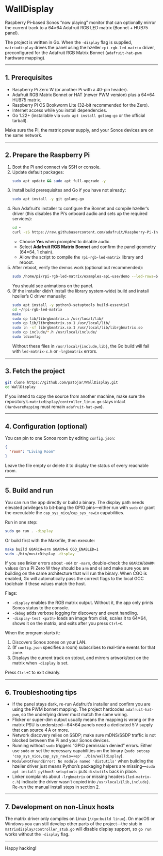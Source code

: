 # WallDisplay

Raspberry Pi–based Sonos “now playing” monitor that can optionally mirror the current track to a 64×64 Adafruit RGB LED matrix (Bonnet + HUB75 panel).

The project is written in Go. When the `-display` flag is supplied, `matrixdisplay` drives the panel using the hzeller `rpi-rgb-led-matrix` driver, preconfigured for the Adafruit RGB Matrix Bonnet (`adafruit-hat-pwm` hardware mapping).

---

## 1. Prerequisites

- Raspberry Pi Zero W (or another Pi with a 40-pin header).
- Adafruit RGB Matrix Bonnet or HAT (newer PWM version) plus a 64×64 HUB75 matrix.
- Raspberry Pi OS Bookworm Lite (32-bit recommended for the Zero).
- Internet access while you install dependencies.
- Go 1.22+ (installable via `sudo apt install golang-go` or the official tarball).

Make sure the Pi, the matrix power supply, and your Sonos devices are on the same network.

---

## 2. Prepare the Raspberry Pi

1. Boot the Pi and connect via SSH or console.
2. Update default packages:
   ```sh
   sudo apt update && sudo apt full-upgrade -y
   ```
3. Install build prerequisites and Go if you have not already:
   ```sh
   sudo apt install -y git golang-go
   ```
4. Run Adafruit’s installer to configure the Bonnet and compile hzeller’s driver (this disables the Pi’s onboard audio and sets up the required services):
   ```sh
   cd ~
   curl -sS https://raw.githubusercontent.com/adafruit/Raspberry-Pi-Installer-Scripts/master/rgb-matrix.sh | sudo bash
   ```
   - Choose **Yes** when prompted to disable audio.
   - Select **Adafruit RGB Matrix Bonnet** and confirm the panel geometry (64×64, 1 chain).
   - Allow the script to compile the `rpi-rgb-led-matrix` library and reboot.
5. After reboot, verify the demos work (optional but recommended):
   ```sh
   sudo /home/pi/rpi-rgb-led-matrix/examples-api-use/demo --led-rows=64 --led-cols=64 --led-gpio-mapping=adafruit-hat-pwm
   ```
   You should see animations on the panel.
6. (If the installer didn’t install the library system-wide) build and install hzeller’s C driver manually:
   ```sh
   sudo apt install -y python3-setuptools build-essential
   cd ~/rpi-rgb-led-matrix
   make
   sudo cp lib/librgbmatrix.a /usr/local/lib/
   sudo cp lib/librgbmatrix.so.1 /usr/local/lib/
   sudo ln -sf librgbmatrix.so.1 /usr/local/lib/librgbmatrix.so
   sudo cp include/*.h /usr/local/include/
   sudo ldconfig
   ```
   Without these files in `/usr/local/{include,lib}`, the Go build will fail with `led-matrix-c.h` or `-lrgbmatrix` errors.

---

## 3. Fetch the project

```sh
git clone https://github.com/patojar/WallDisplay.git
cd WallDisplay
```

If you intend to copy the source from another machine, make sure the repository’s `matrixdisplay/controller_linux.go` stays intact (`HardwareMapping` must remain `adafruit-hat-pwm`).

---

## 4. Configuration (optional)

You can pin to one Sonos room by editing `config.json`:

```json
{
  "room": "Living Room"
}
```

Leave the file empty or delete it to display the status of every reachable room.

---

## 5. Build and run

You can run the app directly or build a binary. The display path needs elevated privileges to bit-bang the GPIO pins—either run with `sudo` or grant the executable the `cap_sys_nice`/`cap_sys_rawio` capabilities.

Run in one step:

```sh
sudo go run . -display
```

Or build first with the Makefile, then execute:

```sh
make build GOARCH=arm GOARM=6 CGO_ENABLED=1
sudo ./bin/musicDisplay -display
```

If you see linker errors about `-m64` or `-marm`, double-check the `GOARCH`/`GOARM` values (on a Pi Zero W they should be `arm` and `6`) and make sure you are building on the same architecture that will run the binary. When CGO is enabled, Go will automatically pass the correct flags to the local GCC toolchain if these values match the host.

Flags:

- `-display` enables the RGB matrix output. Without it, the app only prints Sonos status to the console.
- `-debug` adds verbose logging for discovery and event handling.
- `-display-test <path>` loads an image from disk, scales it to 64×64, shows it on the matrix, and exits after you press `Ctrl+C`.

When the program starts it:

1. Discovers Sonos zones on your LAN.
2. (If `config.json` specifies a room) subscribes to real-time events for that zone.
3. Displays the current track on stdout, and mirrors artwork/text on the matrix when `-display` is set.

Press `Ctrl+C` to exit cleanly.

---

## 6. Troubleshooting tips

- If the panel stays dark, re-run Adafruit’s installer and confirm you are using the PWM bonnet mapping. The project hardcodes `adafruit-hat-pwm`, so the underlying driver must match the same wiring.
- Flicker or super-dim output usually means the mapping is wrong or the matrix PSU is undersized—64×64 panels need a dedicated 5 V supply that can source 4 A or more.
- Network discovery relies on SSDP; make sure mDNS/SSDP traffic is not blocked between the Pi and your Sonos devices.
- Running without `sudo` triggers “GPIO permission denied” errors. Either use `sudo` or set the necessary capabilities on the binary (`sudo setcap 'cap_sys_nice,cap_sys_rawio=+ep' ./bin/walldisplay`).
- `ModuleNotFoundError: No module named 'distutils'` when building the hzeller driver just means Python’s packaging helpers are missing—`sudo apt install python3-setuptools` puts `distutils` back in place.
- Linker complaints about `-lrgbmatrix` or missing headers (`led-matrix-c.h`) indicate the driver wasn’t copied into `/usr/local/{lib,include}`. Re-run the manual install steps in section 2.

---

## 7. Development on non-Linux hosts

The matrix driver only compiles on Linux (`//go:build linux`). On macOS or Windows you can still develop other parts of the project—the stub in `matrixdisplay/controller_stub.go` will disable display support, so `go run` works without the `-display` flag.

---

Happy hacking!
